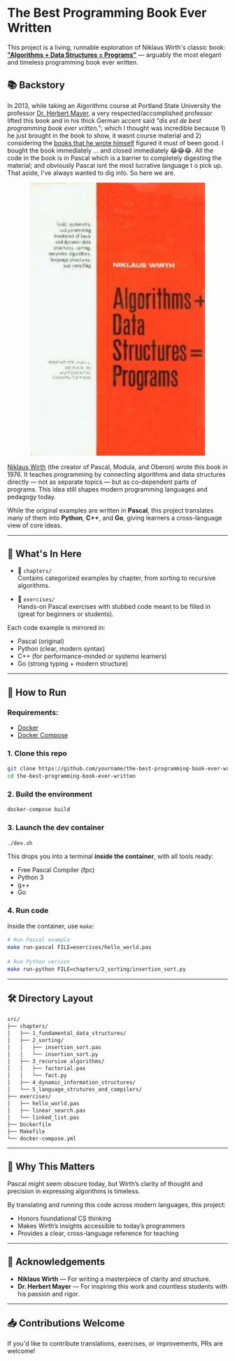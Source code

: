 # The Best Programming Book Ever Written

This project is a living, runnable exploration of Niklaus Wirth's classic book:  
[**"Algorithms + Data Structures = Programs"**](https://www.amazon.com/Algorithms-Structures-Prentice-Hall-Automatic-Computation/dp/0130224189) — arguably the most elegant and timeless programming book ever written.

## 📚 Backstory

In 2013, while taking an Algorithms course at Portland State University the professor [Dr. Herbert Mayer](https://de.wikipedia.org/wiki/Herbert_G._Mayer), a very respected/accomplished professor lifted this book and in his thick German accent said *"dis est de best programming book ever vritten."*; which I thought was incredible because 1) he just brought in the book to show, it wasnt course material and 2) considering the [books that he wrote himself](https://www.amazon.com/Computers-Technology-Herbert-Mayer-Books/s?rh=n%3A5%2Cp_27%3AHerbert%2BMayer) figured it must of been good. I bought the book immediately ... and closed immediately 😂😂😂. All the code in the book is in Pascal which is a barrier to completely digesting the material; and obviously Pascal isnt the most lucrative language t o pick up. That aside, I've always wanted to dig into. So here we are. 

<div align="center">
  <img src="assets/algorithms_data_structures_programs.jpg" alt="Cover of Algorithms + Data Structures = Programs" width="400"/>
</div>


[Niklaus Wirth](https://en.wikipedia.org/wiki/Niklaus_Wirth) (the creator of Pascal, Modula, and Oberon) wrote this book in 1976. It teaches programming by connecting algorithms and data structures directly — not as separate topics — but as co-dependent parts of programs. This idea still shapes modern programming languages and pedagogy today.

While the original examples are written in **Pascal**, this project translates many of them into **Python**, **C++**, and **Go**, giving learners a cross-language view of core ideas.

---

## 🧠 What's In Here

- 📂 `chapters/`  
  Contains categorized examples by chapter, from sorting to recursive algorithms.

- 📂 `exercises/`  
  Hands-on Pascal exercises with stubbed code meant to be filled in (great for beginners or students).

Each code example is mirrored in:
- Pascal (original)
- Python (clear, modern syntax)
- C++ (for performance-minded or systems learners)
- Go (strong typing + modern structure)

---

## 🚀 How to Run

### Requirements:
- [Docker](https://www.docker.com/)
- [Docker Compose](https://docs.docker.com/compose/)

### 1. Clone this repo

```bash
git clone https://github.com/yourname/the-best-programming-book-ever-written.git
cd the-best-programming-book-ever-written
```

### 2. Build the environment

```bash
docker-compose build
```

### 3. Launch the dev container

```bash
./dev.sh
```

This drops you into a terminal **inside the container**, with all tools ready:
- Free Pascal Compiler (fpc)
- Python 3
- g++
- Go

### 4. Run code

Inside the container, use `make`:

```bash
# Run Pascal example
make run-pascal FILE=exercises/hello_world.pas

# Run Python version
make run-python FILE=chapters/2_sorting/insertion_sort.py
```

---

## 🛠️ Directory Layout

```
src/
├── chapters/
│   ├── 1_fundamental_data_structures/
│   ├── 2_sorting/
│   │   ├── insertion_sort.pas
│   │   └── insertion_sort.py
│   ├── 3_recursive_algorithms/
│   │   ├── factorial.pas
│   │   └── fact.py
│   ├── 4_dynamic_information_structures/
│   └── 5_language_strutures_and_compilers/
├── exercises/
│   ├── hello_world.pas
│   ├── linear_search.pas
│   └── linked_list.pas
├── Dockerfile
├── Makefile
└── docker-compose.yml
```

---

## 🧠 Why This Matters

Pascal might seem obscure today, but Wirth’s clarity of thought and precision in expressing algorithms is timeless.

By translating and running this code across modern languages, this project:
- Honors foundational CS thinking
- Makes Wirth’s insights accessible to today’s programmers
- Provides a clear, cross-language reference for teaching

---

## 🙏 Acknowledgements

- **Niklaus Wirth** — For writing a masterpiece of clarity and structure.
- **Dr. Herbert Mayer** — For inspiring this work and countless students with his passion and rigor.

---

## 📥 Contributions Welcome

If you'd like to contribute translations, exercises, or improvements, PRs are welcome!


